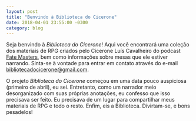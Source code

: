 ```yaml
---
layout: post
title: "Benvindo à Biblioteca do Cicerone"
date: 2018-04-01 23:55:00 -0300
category: blog
---
```

Seja benvindo à _Biblioteca do Cicerone_! Aqui você encontrará uma coleção dos materiais de RPG criados pelo Cicerone Luís Cavalheiro do podcast [Fate Masters](http://fatemasters.github.io), bem como informações sobre mesas que ele estiver narrando. Sinta-se à vontade para entrar em contato através do e-mail [bibliotecadocicerone@gmail.com](mailto:bibliotecadocicerone@gmail.com).

<!--more-->

O projeto _Biblioteca do Cicerone_ começou em uma data pouco auspiciosa (primeiro de abril), eu sei. Entretanto, como um narrador meio desorganizado com suas próprias anotações, eu confesso que isso precisava ser feito. Eu precisava de um lugar para compartilhar meus materiais de RPG e todo o resto. Enfim, eis a Biblioteca. Divirtam-se, e bons pesadelos!
